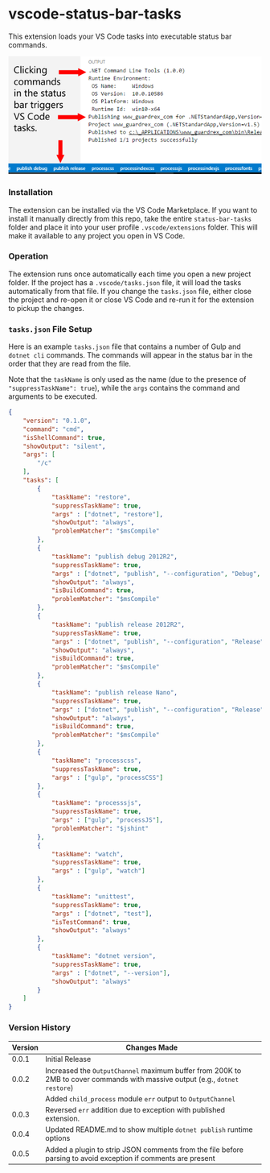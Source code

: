 # vscode-status-bar-tasks
This extension loads your VS Code tasks into executable status bar commands.

![VS Code UI with status bar commands and task execution](/status-bar-tasks.png?raw=true "VS Code UI Example")

### Installation
The extension can be installed via the VS Code Marketplace. If you want to install it manually directly from this repo, take the entire `status-bar-tasks` folder and place it into your user profile `.vscode/extensions` folder. This will make it available to any project you open in VS Code.

### Operation
The extension runs once automatically each time you open a new project folder. If the project has a `.vscode/tasks.json` file, it will load the tasks automatically from that file. If you change the `tasks.json` file, either close the project and re-open it or close VS Code and re-run it for the extension to pickup the changes.

### `tasks.json` File Setup
Here is an example `tasks.json` file that contains a number of Gulp and `dotnet cli` commands. The commands will appear in the status bar in the order that they are read from the file.

Note that the `taskName` is only used as the name (due to the presence of `"suppressTaskName": true`), while the `args` contains the command and arguments to be executed.

```json
{
    "version": "0.1.0",
    "command": "cmd",
    "isShellCommand": true,
    "showOutput": "silent",
    "args": [
        "/c"
    ],
    "tasks": [
        {
            "taskName": "restore",
            "suppressTaskName": true,
            "args" : ["dotnet", "restore"],
            "showOutput": "always",
            "problemMatcher": "$msCompile"
        },
        {
            "taskName": "publish debug 2012R2",
            "suppressTaskName": true,
            "args" : ["dotnet", "publish", "--configuration", "Debug", "--runtime", "win8-x64"],
            "showOutput": "always",
            "isBuildCommand": true,
            "problemMatcher": "$msCompile"
        },
        {
            "taskName": "publish release 2012R2",
            "suppressTaskName": true,
            "args" : ["dotnet", "publish", "--configuration", "Release", "--runtime", "win8-x64"],
            "showOutput": "always",
            "isBuildCommand": true,
            "problemMatcher": "$msCompile"
        },
        {
            "taskName": "publish release Nano",
            "suppressTaskName": true,
            "args" : ["dotnet", "publish", "--configuration", "Release", "--runtime", "win10-x64"],
            "showOutput": "always",
            "isBuildCommand": true,
            "problemMatcher": "$msCompile"
        },
        {
            "taskName": "processcss",
            "suppressTaskName": true,
            "args" : ["gulp", "processCSS"]
        },
        {
            "taskName": "processsjs",
            "suppressTaskName": true,
            "args" : ["gulp", "processJS"],
            "problemMatcher": "$jshint"
        },
        {
            "taskName": "watch",
            "suppressTaskName": true,
            "args" : ["gulp", "watch"]
        },
        {
            "taskName": "unittest",
            "suppressTaskName": true,
            "args" : ["dotnet", "test"],
            "isTestCommand": true,
            "showOutput": "always"
        },
        {
            "taskName": "dotnet version",
            "suppressTaskName": true,
            "args" : ["dotnet", "--version"],
            "showOutput": "always"
        }
    ]
}
```
### Version History
Version | Changes Made
------- | ------------
0.0.1   | Initial Release
0.0.2   | Increased the `OutputChannel` maximum buffer from 200K to 2MB to cover commands with massive output (e.g., `dotnet restore`)
        | Added `child_process` module `err` output to `OutputChannel`
0.0.3   | Reversed `err` addition due to exception with published extension.
0.0.4   | Updated README.md to show multiple `dotnet publish` runtime options
0.0.5   | Added a plugin to strip JSON comments from the file before parsing to avoid exception if comments are present